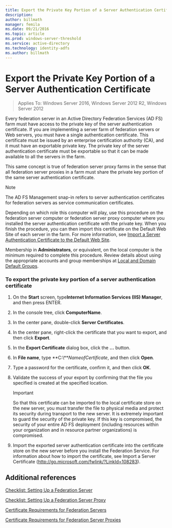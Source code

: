 ```yaml
---
title: Export the Private Key Portion of a Server Authentication Certificate
description:
author: billmath
manager: femila
ms.date: 09/21/2016
ms.topic: article
ms.prod: windows-server-threshold
ms.service: active-directory
ms.technology: identity-adfs
ms.author: billmath
---
```



# Export the Private Key Portion of a Server Authentication Certificate

>Applies To: Windows Server 2016, Windows Server 2012 R2, Windows Server 2012

Every federation server in an Active Directory Federation Services \(AD FS\) farm must have access to the private key of the server authentication certificate. If you are implementing a server farm of federation servers or Web servers, you must have a single authentication certificate. This certificate must be issued by an enterprise certification authority \(CA\), and it must have an exportable private key. The private key of the server authentication certificate must be exportable so that it can be made available to all the servers in the farm.  
  
This same concept is true of federation server proxy farms in the sense that all federation server proxies in a farm must share the private key portion of the same server authentication certificate.  
  
> [!NOTE]  
> The AD FS Management snap\-in refers to server authentication certificates for federation servers as service communication certificates.  
  
Depending on which role this computer will play, use this procedure on the federation server computer or federation server proxy computer where you installed the server authentication certificate with the private key. When you finish the procedure, you can then import this certificate on the Default Web Site of each server in the farm. For more information, see [Import a Server Authentication Certificate to the Default Web Site](Import-a-Server-Authentication-Certificate-to-the-Default-Web-Site.md).  
  
Membership in **Administrators**, or equivalent, on the local computer is the minimum required to complete this procedure.  Review details about using the appropriate accounts and group memberships at [Local and Domain Default Groups](http://go.microsoft.com/fwlink/?LinkId=83477).   
  
### To export the private key portion of a server authentication certificate  
  
1.  On the **Start** screen, type**Internet Information Services \(IIS\) Manager**, and then press ENTER.  
  
2.  In the console tree, click **ComputerName**.  
  
3.  In the center pane, double\-click **Server Certificates**.  
  
4.  In the center pane, right\-click the certificate that you want to export, and then click **Export**.  
  
5.  In the **Export Certificate** dialog box, click the **…** button.  
  
6.  In **File name**, type **C:\\***NameofCertificate*, and then click **Open**.  
  
7.  Type a password for the certificate, confirm it, and then click **OK**.  
  
8.  Validate the success of your export by confirming that the file you specified is created at the specified location.  
  
    > [!IMPORTANT]  
    > So that this certificate can be imported to the local certificate store on the new server, you must transfer the file to physical media and protect its security during transport to the new server. It is extremely important to guard the security of the private key. If this key is compromised, the security of your entire AD FS deployment \(including resources within your organization and in resource partner organizations\) is compromised.  
  
9. Import the exported server authentication certificate into the certificate store on the new server before you install the Federation Service. For information about how to import the certificate, see Import a Server Certificate \([http:\/\/go.microsoft.com\/fwlink\/?LinkId\=108283](http://go.microsoft.com/fwlink/?LinkId=108283)\).  
  
## Additional references  
[Checklist: Setting Up a Federation Server](Checklist--Setting-Up-a-Federation-Server.md)  
  
[Checklist: Setting Up a Federation Server Proxy](Checklist--Setting-Up-a-Federation-Server-Proxy.md)  
  
[Certificate Requirements for Federation Servers](https://technet.microsoft.com/library/dd807040.aspx)  
  
[Certificate Requirements for Federation Server Proxies](https://technet.microsoft.com/library/dd807054.aspx)  
  


